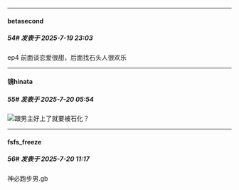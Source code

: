 ﻿
*****

####  betasecond  
##### 54#       发表于 2025-7-19 23:03

ep4 前面谈恋爱很甜，后面找石头人很欢乐


*****

####  镜hinata  
##### 55#       发表于 2025-7-20 05:54

<img src="https://static.stage1st.com/image/smiley/face2017/037.png" referrerpolicy="no-referrer">跟男主好上了就要被石化？


*****

####  fsfs_freeze  
##### 56#       发表于 2025-7-20 11:17

神必跑步男.gb

